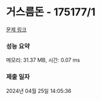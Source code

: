 # 거스름돈 - 175177/1 

[문제 링크](https://level.goorm.io/exam/175177/%EA%B1%B0%EC%8A%A4%EB%A6%84-%EB%8F%88/quiz/1) 

### 성능 요약

메모리: 31.37 MB, 시간: 0.07 ms

### 제출 일자

2024년 04월 25일 14:05:36

